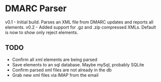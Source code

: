 # DMARC Parser

v0.1 - Initial build.  Parses an XML file from DMARC updates and reports all elements.
v0.2 - Added support for .gz and .zip compressed XMLs.  Default is now to show only reject elements.

## TODO
- Confirm all xml elements are being parsed
- Save elements to an sql database.  Maybe mySql, probably SQLite
- Confirm parsed xml files are not already in the db
- Grab new xml files via IMAP from the email